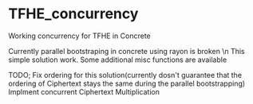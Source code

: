 # TFHE_concurrency
Working concurrency for TFHE in Concrete

Currently parallel bootstraping in concrete using rayon is broken
\n This simple solution work. Some additional misc functions are available

TODO;
Fix ordering for this solution(currently dosn't guarantee that the ordering of Ciphertext stays the same during the parallel bootstrapping)
Implment concurrent Ciphertext Multiplication
